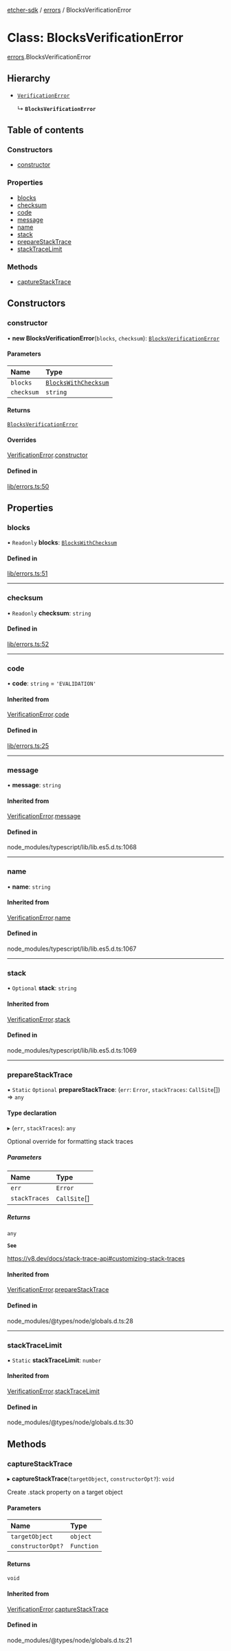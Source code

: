 [etcher-sdk](../README.md) / [errors](../modules/errors.md) / BlocksVerificationError

# Class: BlocksVerificationError

[errors](../modules/errors.md).BlocksVerificationError

## Hierarchy

- [`VerificationError`](errors.VerificationError.md)

  ↳ **`BlocksVerificationError`**

## Table of contents

### Constructors

- [constructor](errors.BlocksVerificationError.md#constructor)

### Properties

- [blocks](errors.BlocksVerificationError.md#blocks)
- [checksum](errors.BlocksVerificationError.md#checksum)
- [code](errors.BlocksVerificationError.md#code)
- [message](errors.BlocksVerificationError.md#message)
- [name](errors.BlocksVerificationError.md#name)
- [stack](errors.BlocksVerificationError.md#stack)
- [prepareStackTrace](errors.BlocksVerificationError.md#preparestacktrace)
- [stackTraceLimit](errors.BlocksVerificationError.md#stacktracelimit)

### Methods

- [captureStackTrace](errors.BlocksVerificationError.md#capturestacktrace)

## Constructors

### constructor

• **new BlocksVerificationError**(`blocks`, `checksum`): [`BlocksVerificationError`](errors.BlocksVerificationError.md)

#### Parameters

| Name | Type |
| :------ | :------ |
| `blocks` | [`BlocksWithChecksum`](../interfaces/sparseStream.BlocksWithChecksum.md) |
| `checksum` | `string` |

#### Returns

[`BlocksVerificationError`](errors.BlocksVerificationError.md)

#### Overrides

[VerificationError](errors.VerificationError.md).[constructor](errors.VerificationError.md#constructor)

#### Defined in

[lib/errors.ts:50](https://github.com/balena-io-modules/etcher-sdk/blob/2636458/lib/errors.ts#L50)

## Properties

### blocks

• `Readonly` **blocks**: [`BlocksWithChecksum`](../interfaces/sparseStream.BlocksWithChecksum.md)

#### Defined in

[lib/errors.ts:51](https://github.com/balena-io-modules/etcher-sdk/blob/2636458/lib/errors.ts#L51)

___

### checksum

• `Readonly` **checksum**: `string`

#### Defined in

[lib/errors.ts:52](https://github.com/balena-io-modules/etcher-sdk/blob/2636458/lib/errors.ts#L52)

___

### code

• **code**: `string` = `'EVALIDATION'`

#### Inherited from

[VerificationError](errors.VerificationError.md).[code](errors.VerificationError.md#code)

#### Defined in

[lib/errors.ts:25](https://github.com/balena-io-modules/etcher-sdk/blob/2636458/lib/errors.ts#L25)

___

### message

• **message**: `string`

#### Inherited from

[VerificationError](errors.VerificationError.md).[message](errors.VerificationError.md#message)

#### Defined in

node_modules/typescript/lib/lib.es5.d.ts:1068

___

### name

• **name**: `string`

#### Inherited from

[VerificationError](errors.VerificationError.md).[name](errors.VerificationError.md#name)

#### Defined in

node_modules/typescript/lib/lib.es5.d.ts:1067

___

### stack

• `Optional` **stack**: `string`

#### Inherited from

[VerificationError](errors.VerificationError.md).[stack](errors.VerificationError.md#stack)

#### Defined in

node_modules/typescript/lib/lib.es5.d.ts:1069

___

### prepareStackTrace

▪ `Static` `Optional` **prepareStackTrace**: (`err`: `Error`, `stackTraces`: `CallSite`[]) => `any`

#### Type declaration

▸ (`err`, `stackTraces`): `any`

Optional override for formatting stack traces

##### Parameters

| Name | Type |
| :------ | :------ |
| `err` | `Error` |
| `stackTraces` | `CallSite`[] |

##### Returns

`any`

**`See`**

https://v8.dev/docs/stack-trace-api#customizing-stack-traces

#### Inherited from

[VerificationError](errors.VerificationError.md).[prepareStackTrace](errors.VerificationError.md#preparestacktrace)

#### Defined in

node_modules/@types/node/globals.d.ts:28

___

### stackTraceLimit

▪ `Static` **stackTraceLimit**: `number`

#### Inherited from

[VerificationError](errors.VerificationError.md).[stackTraceLimit](errors.VerificationError.md#stacktracelimit)

#### Defined in

node_modules/@types/node/globals.d.ts:30

## Methods

### captureStackTrace

▸ **captureStackTrace**(`targetObject`, `constructorOpt?`): `void`

Create .stack property on a target object

#### Parameters

| Name | Type |
| :------ | :------ |
| `targetObject` | `object` |
| `constructorOpt?` | `Function` |

#### Returns

`void`

#### Inherited from

[VerificationError](errors.VerificationError.md).[captureStackTrace](errors.VerificationError.md#capturestacktrace)

#### Defined in

node_modules/@types/node/globals.d.ts:21
